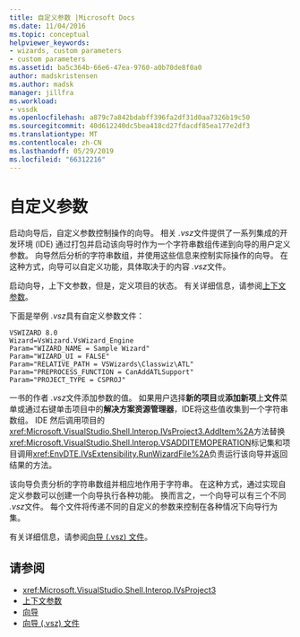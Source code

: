 ```yaml
---
title: 自定义参数 |Microsoft Docs
ms.date: 11/04/2016
ms.topic: conceptual
helpviewer_keywords:
- wizards, custom parameters
- custom parameters
ms.assetid: ba5c364b-66e6-47ea-9760-a0b70de8f0a0
author: madskristensen
ms.author: madsk
manager: jillfra
ms.workload:
- vssdk
ms.openlocfilehash: a879c7a842bdabff396fa2df31d0aa7326b19c50
ms.sourcegitcommit: 40d612240dc5bea418cd27fdacdf85ea177e2df3
ms.translationtype: MT
ms.contentlocale: zh-CN
ms.lasthandoff: 05/29/2019
ms.locfileid: "66312216"
---
```

# <a name="custom-parameters"></a>自定义参数
启动向导后，自定义参数控制操作的向导。 相关 *.vsz*文件提供了一系列集成的开发环境 (IDE) 通过打包并启动该向导时作为一个字符串数组传递到向导的用户定义参数。 向导然后分析的字符串数组，并使用这些信息来控制实际操作的向导。 在这种方式，向导可以自定义功能，具体取决于的内容 *.vsz*文件。

 启动向导，上下文参数，但是，定义项目的状态。 有关详细信息，请参阅[上下文参数](../../extensibility/internals/context-parameters.md)。

 下面是举例 *.vsz*具有自定义参数文件：

```
VSWIZARD 8.0
Wizard=VsWizard.VsWizard_Engine
Param="WIZARD_NAME = Sample Wizard"
Param="WIZARD_UI = FALSE"
Param="RELATIVE_PATH = VSWizards\Classwiz\ATL"
Param="PREPROCESS_FUNCTION = CanAddATLSupport"
Param="PROJECT_TYPE = CSPROJ"
```

 一书的作者 *.vsz*文件添加参数的值。 如果用户选择**新的项目**或**添加新项**上**文件**菜单或通过右键单击项目中的**解决方案资源管理器**，IDE将这些值收集到一个字符串数组。 IDE 然后调用项目的<xref:Microsoft.VisualStudio.Shell.Interop.IVsProject3.AddItem%2A>方法替换<xref:Microsoft.VisualStudio.Shell.Interop.VSADDITEMOPERATION>标记集和项目调用<xref:EnvDTE.IVsExtensibility.RunWizardFile%2A>负责运行该向导并返回结果的方法。

 该向导负责分析的字符串数组并相应地作用于字符串。 在这种方式，通过实现自定义参数可以创建一个向导执行各种功能。 换而言之，一个向导可以有三个不同 *.vsz*文件。 每个文件将传递不同的自定义的参数来控制在各种情况下向导行为集。

 有关详细信息，请参阅[向导 (.vsz) 文件](../../extensibility/internals/wizard-dot-vsz-file.md)。

## <a name="see-also"></a>请参阅
- <xref:Microsoft.VisualStudio.Shell.Interop.IVsProject3>
- [上下文参数](../../extensibility/internals/context-parameters.md)
- [向导](../../extensibility/internals/wizards.md)
- [向导 (.vsz) 文件](../../extensibility/internals/wizard-dot-vsz-file.md)